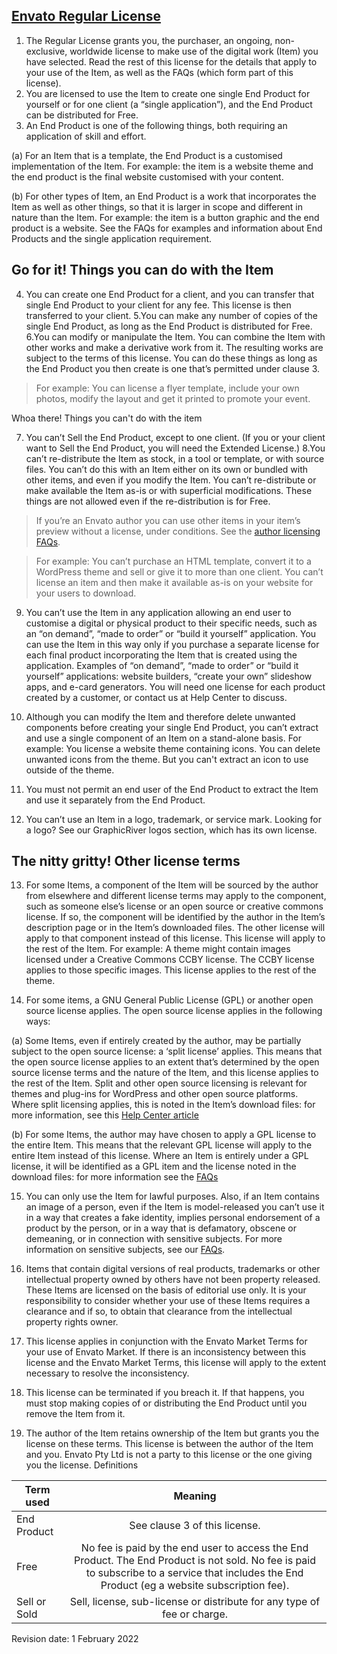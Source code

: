 ## [Envato Regular License](https://themeforest.net/licenses/terms/regular)


1. The Regular License grants you, the purchaser, an ongoing, non-exclusive, worldwide license to make use of the digital work (Item) you have selected. Read the rest of this license for the details that apply to your use of the Item, as well as the FAQs (which form part of this license).
2. You are licensed to use the Item to create one single End Product for yourself or for one client (a “single application”), and the End Product can be distributed for Free.
3. An End Product is one of the following things, both requiring an application of skill and effort.

  (a) For an Item that is a template, the End Product is a customised implementation of the Item.
For example: the item is a website theme and the end product is the final website customised with your content.

  (b) For other types of Item, an End Product is a work that incorporates the Item as well as other things, so that it is larger in scope and different in nature than the Item.
For example: the item is a button graphic and the end product is a website. See the FAQs for examples and information about End Products and the single application requirement.

## Go for it! Things you can do with the Item

4. You can create one End Product for a client, and you can transfer that single End Product to your client for any fee. This license is then transferred to your client.
5.You can make any number of copies of the single End Product, as long as the End Product is distributed for Free.
6.You can modify or manipulate the Item. You can combine the Item with other works and make a derivative work from it. The resulting works are subject to the terms of this license. You can do these things as long as the End Product you then create is one that’s permitted under clause 3.

>For example: You can license a flyer template, include your own photos, modify the layout and get it printed to promote your event.

Whoa there! Things you can't do with the item

7. You can’t Sell the End Product, except to one client. (If you or your client want to Sell the End Product, you will need the Extended License.)
8.You can’t re-distribute the Item as stock, in a tool or template, or with source files. You can’t do this with an Item either on its own or bundled with other items, and even if you modify the Item. You can’t re-distribute or make available the Item as-is or with superficial modifications. These things are not allowed even if the re-distribution is for Free.

> If you’re an Envato author you can use other items in your item’s preview without a license, under conditions. See the [author licensing FAQs](https://themeforest.net/licenses/faq#faq-section-author).

> For example: You can’t purchase an HTML template, convert it to a WordPress theme and sell or give it to more than one client. You can’t license an item and then make it available as-is on your website for your users to download.

9. You can’t use the Item in any application allowing an end user to customise a digital or physical product to their specific needs, such as an “on demand”, “made to order” or “build it yourself” application. You can use the Item in this way only if you purchase a separate license for each final product incorporating the Item that is created using the application.
Examples of “on demand”, “made to order” or “build it yourself” applications: website builders, “create your own” slideshow apps, and e-card generators. You will need one license for each product created by a customer, or contact us at Help Center to discuss.

10. Although you can modify the Item and therefore delete unwanted components before creating your single End Product, you can’t extract and use a single component of an Item on a stand-alone basis.
For example: You license a website theme containing icons. You can delete unwanted icons from the theme. But you can't extract an icon to use outside of the theme.

11. You must not permit an end user of the End Product to extract the Item and use it separately from the End Product.
12. You can’t use an Item in a logo, trademark, or service mark.
Looking for a logo? See our GraphicRiver logos section, which has its own license.

## The nitty gritty! Other license terms

13. For some Items, a component of the Item will be sourced by the author from elsewhere and different license terms may apply to the component, such as someone else’s license or an open source or creative commons license. If so, the component will be identified by the author in the Item’s description page or in the Item’s downloaded files. The other license will apply to that component instead of this license. This license will apply to the rest of the Item.
For example: A theme might contain images licensed under a Creative Commons CCBY license. The CCBY license applies to those specific images. This license applies to the rest of the theme.

14. For some items, a GNU General Public License (GPL) or another open source license applies. The open source license applies in the following ways:

  (a) Some Items, even if entirely created by the author, may be partially subject to the open source license: a ‘split license’ applies. This means that the open source license applies to an extent that’s determined by the open source license terms and the nature of the Item, and this license applies to the rest of the Item.
Split and other open source licensing is relevant for themes and plug-ins for WordPress and other open source platforms. Where split licensing applies, this is noted in the Item’s download files: for more information, see this [Help Center article](http://support.envato.com/index.php?/Knowledgebase/Article/View/428)

  (b) For some Items, the author may have chosen to apply a GPL license to the entire Item. This means that the relevant GPL license will apply to the entire Item instead of this license.
Where an Item is entirely under a GPL license, it will be identified as a GPL item and the license noted in the download files: for more information see the [FAQs](https://themeforest.net/licenses/faq##what-does-100-gpl-on-an-item-mean)

15. You can only use the Item for lawful purposes. Also, if an Item contains an image of a person, even if the Item is model-released you can’t use it in a way that creates a fake identity, implies personal endorsement of a product by the person, or in a way that is defamatory, obscene or demeaning, or in connection with sensitive subjects.
For more information on sensitive subjects, see our [FAQs](https://themeforest.net/licenses/faq##what-does-100-gpl-on-an-item-mean).

16. Items that contain digital versions of real products, trademarks or other intellectual property owned by others have not been property released. These Items are licensed on the basis of editorial use only. It is your responsibility to consider whether your use of these Items requires a clearance and if so, to obtain that clearance from the intellectual property rights owner.
17. This license applies in conjunction with the Envato Market Terms for your use of Envato Market. If there is an inconsistency between this license and the Envato Market Terms, this license will apply to the extent necessary to resolve the inconsistency.
18. This license can be terminated if you breach it. If that happens, you must stop making copies of or distributing the End Product until you remove the Item from it.
19. The author of the Item retains ownership of the Item but grants you the license on these terms. This license is between the author of the Item and you. Envato Pty Ltd is not a party to this license or the one giving you the license.
Definitions

|Term used|Meaning|
| ------------- |:-------------:|
|End Product|	See clause 3 of this license.|
|Free| No fee is paid by the end user to access the End Product. The End Product is not sold. No fee is paid to subscribe to a service that includes the End Product (eg a website subscription fee).|
|Sell or Sold|Sell, license, sub-license or distribute for any type of fee or charge.|

Revision date: 1 February 2022
